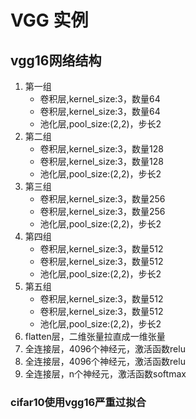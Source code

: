 # VGG 实例

## vgg16网络结构
1. 第一组
    - 卷积层,kernel_size:3，数量64
    - 卷积层,kernel_size:3，数量64
    - 池化层,pool_size:(2,2)，步长2
2. 第二组
    - 卷积层,kernel_size:3，数量128
    - 卷积层,kernel_size:3，数量128
    - 池化层,pool_size:(2,2)，步长2
3. 第三组
    - 卷积层,kernel_size:3，数量256
    - 卷积层,kernel_size:3，数量256
    - 池化层,pool_size:(2,2)，步长2
4. 第四组
    - 卷积层,kernel_size:3，数量512
    - 卷积层,kernel_size:3，数量512
    - 池化层,pool_size:(2,2)，步长2
5. 第五组
    - 卷积层,kernel_size:3，数量512
    - 卷积层,kernel_size:3，数量512
    - 池化层,pool_size:(2,2)，步长2
6. flatten层，二维张量拉直成一维张量
7. 全连接层，4096个神经元，激活函数relu
8. 全连接层，4096个神经元，激活函数relu
9. 全连接层，n个神经元，激活函数softmax

### cifar10使用vgg16严重过拟合